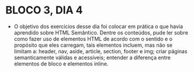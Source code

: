 # BLOCO 3, DIA 4

- O objetivo dos exercícios desse dia foi colocar em prática o que havia aprendido sobre HTML Semântico. Dentre os conteúdos, pude ler sobre como fazer uso de elementos HTML de acordo com o sentido e o propósito que eles carregam, tais elementos incluem, mas não se limitam a: header, nav, aside, article, section, footer e img; criar páginas semanticamente válidas e acessíveis; entender a diferença entre elementos de bloco e elementos inline.
